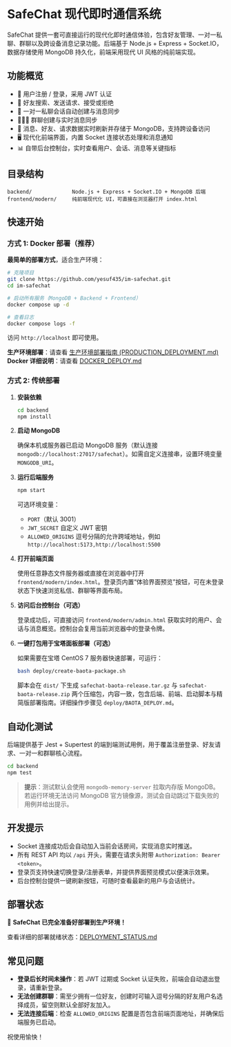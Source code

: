 # SafeChat 现代即时通信系统

SafeChat 提供一套可直接运行的现代化即时通信体验，包含好友管理、一对一私聊、群聊以及跨设备消息记录功能。后端基于 Node.js + Express + Socket.IO，数据存储使用 MongoDB 持久化，前端采用现代 UI 风格的纯前端实现。

## 功能概览

- 🔐 用户注册 / 登录，采用 JWT 认证
- 👥 好友搜索、发送请求、接受或拒绝
- 💬 一对一私聊会话自动创建与消息同步
- 🧑‍🤝‍🧑 群聊创建与实时消息同步
- 🔄 消息、好友、请求数据实时刷新并存储于 MongoDB，支持跨设备访问
- 🖥️ 现代化前端界面，内置 Socket 连接状态处理和消息通知
- 📊 自带后台控制台，实时查看用户、会话、消息等关键指标

## 目录结构

```
backend/             Node.js + Express + Socket.IO + MongoDB 后端
frontend/modern/     纯前端现代化 UI，可直接在浏览器打开 index.html
```

## 快速开始

### 方式 1: Docker 部署（推荐）

**最简单的部署方式**，适合生产环境：

```bash
# 克隆项目
git clone https://github.com/yesuf435/im-safechat.git
cd im-safechat

# 启动所有服务（MongoDB + Backend + Frontend）
docker compose up -d

# 查看日志
docker compose logs -f
```

访问 `http://localhost` 即可使用。

**生产环境部署**：请查看 [生产环境部署指南 (PRODUCTION_DEPLOYMENT.md)](PRODUCTION_DEPLOYMENT.md)  
**Docker 详细说明**：请查看 [DOCKER_DEPLOY.md](DOCKER_DEPLOY.md)

### 方式 2: 传统部署

1. **安装依赖**

   ```bash
   cd backend
   npm install
   ```

2. **启动 MongoDB**

   确保本机或服务器已启动 MongoDB 服务（默认连接 `mongodb://localhost:27017/safechat`）。如需自定义连接串，设置环境变量 `MONGODB_URI`。

3. **运行后端服务**

   ```bash
   npm start
   ```

   可选环境变量：

   - `PORT`（默认 3001）
   - `JWT_SECRET` 自定义 JWT 密钥
   - `ALLOWED_ORIGINS` 逗号分隔的允许跨域地址，例如 `http://localhost:5173,http://localhost:5500`

4. **打开前端页面**

   使用任意静态文件服务器或直接在浏览器中打开 `frontend/modern/index.html`。登录页内置“体验界面预览”按钮，可在未登录状态下快速浏览私信、群聊等界面布局。

5. **访问后台控制台（可选）**

   登录成功后，可直接访问 `frontend/modern/admin.html` 获取实时的用户、会话与消息概览。控制台会复用当前浏览器中的登录令牌。

6. **一键打包用于宝塔面板部署（可选）**

   如果需要在宝塔 CentOS 7 服务器快速部署，可运行：

   ```bash
   bash deploy/create-baota-package.sh
   ```

   脚本会在 `dist/` 下生成 `safechat-baota-release.tar.gz` 与 `safechat-baota-release.zip` 两个压缩包，内容一致，包含后端、前端、启动脚本与精简版部署指南。详细操作步骤见 `deploy/BAOTA_DEPLOY.md`。

## 自动化测试

后端提供基于 Jest + Supertest 的端到端测试用例，用于覆盖注册登录、好友请求、一对一和群聊核心流程。

```bash
cd backend
npm test
```

> **提示**：测试默认会使用 `mongodb-memory-server` 拉取内存版 MongoDB。若运行环境无法访问 MongoDB 官方镜像源，测试会自动跳过下载失败的用例并给出提示。

## 开发提示

- Socket 连接成功后会自动加入当前会话房间，实现消息实时推送。
- 所有 REST API 均以 `/api` 开头，需要在请求头附带 `Authorization: Bearer <token>`。
- 登录页支持快速切换登录/注册表单，并提供界面预览模式以便演示效果。
- 后台控制台提供一键刷新按钮，可随时查看最新的用户与会话统计。

## 部署状态

🎉 **SafeChat 已完全准备好部署到生产环境！**

查看详细的部署就绪状态：[DEPLOYMENT_STATUS.md](DEPLOYMENT_STATUS.md)

## 常见问题

- **登录后长时间未操作**：若 JWT 过期或 Socket 认证失败，前端会自动退出登录，请重新登录。
- **无法创建群聊**：需至少拥有一位好友，创建时可输入逗号分隔的好友用户名选择成员，留空则默认全部好友加入。
- **无法连接后端**：检查 `ALLOWED_ORIGINS` 配置是否包含前端页面地址，并确保后端服务已启动。

祝使用愉快！
